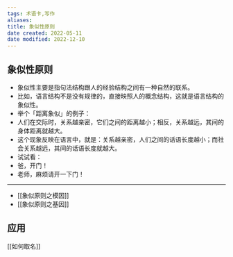 ```yaml
---
tags: 术语卡,写作
aliases: 
title: 象似性原则
date created: 2022-05-11
date modified: 2022-12-10
---
```


## 象似性原则
- 象似性主要是指句法结构跟人的经验结构之间有一种自然的联系。
- 比如，语言结构不是没有规律的，直接映照人的概念结构，这就是语言结构的象似性。
- 举个「距离象似」的例子：
- 人们在交际时，关系越亲密，它们之间的距离越小；相反，关系越远，其间的身体距离就越大。
- 这个现象反映在语言中，就是：关系越亲密，人们之间的话语长度越小；而社会关系越远，其间的话语长度就越大。
- 试试看：
- 爸，开门！
- 老师，麻烦请开一下门！
---
- [[象似原则之模因]]
- [[象似原则之基因]]

## 应用

[[如何取名]]